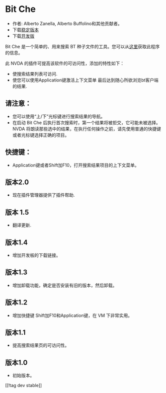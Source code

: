 # Bit Che #
*   作者: Alberto Zanella, Alberto Buffolino和其他贡献者。
*   下载[稳定版本][1]
*   下载[开发版][3]

Bit Che 是一个简单的、用来搜索 BT 种子文件的工具。您可以从[这里][2]获取此程序的信息。

此 NVDA 的插件可提高该软件的可访问性，添加的特性如下：

*   使搜索结果列表可访问.
*   使您可以使用Application键激活上下文菜单
    最后达到随心所欲浏览bt客户端的结果.


## 请注意： ##
*   您可以使用“上/下”光标键进行搜索结果的导航。
*   在启动 Bit Che 后执行首次搜索时，第一个结果将被拒交，它可能未被选择。 NVDA
    将朗读那些选中的结果，在执行任何操作之前，请先使用普通的快捷键或者光标键选择正确的项目。


## 快捷键： ##
*   Application键或者Shift加F10，打开搜索结果项目的上下文菜单。


## 版本2.0 ##
*   现在插件管理器提供了插件帮助.

## 版本 1.5 ##
*   翻译更新.

## 版本1.4 ##
*   增加开发板的下载链接。

## 版本1.3 ##
*   增加卸载功能，确定是否安装有旧的版本，然后卸载。

## 版本1.2 ##
*   增加快捷键 Shift加F10和Application键，在 VM 下非常实用。

## 版本1.1 ##
*   提高搜索结果页的可访问性。

## 版本1.0 ##
*   初始版本。

[[!tag dev stable]]

[1]: https://addons.nvda-project.org/files/get.php?file=bc

[2]: https://www.convivea.com

[3]: https://addons.nvda-project.org/files/get.php?file=bc-dev
